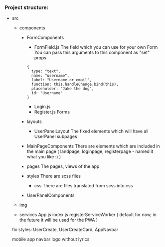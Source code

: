 ### Project structure:
* src
  - components
    - FormComponents
      - FormField.js
      The field which you can use for your own Form
      You can pass this arguments to this component as "set" props
      ```
      {
        type: "text",
        name: "username",
        label: "Username or email",
        function: this.handleChange.bind(this),
        placeholder: "Jake the dog",
        id: "Username"
      }
      ```
      - Login.js
      - Register.js
      Forms

    - layouts
      - UserPanelLayout
      The fixed elements which will have all UserPanel subpages

    - MainPageComponents
      There are elements which are included in the main page ( landpage, loginpage, registerpage - named it what you like :) )

    - pages
      The pages, views  of the app

    - styles
    There are scss files
      - css
      There are files translated from scss into css

    - UserPanelComponents

  - img
  - services
  App.js
  index.js
  registerServiceWorker ( default for now, in the future it will be used for the PWA )


  fix styles:
   UserCreate, UserCreateCard, AppNavbar

   mobile app navbar logo without lyrics